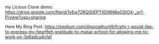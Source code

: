 my Licious Clone demo: https://drive.google.com/file/d/1vEw72RQISjEPTXDI6N8gO2tO4-_or1-P/view?usp=sharing

Here My Blog Post: https://medium.com/@socialhunt9/firstly-i-would-like-to-express-my-heartfelt-gratitude-to-masai-school-for-allowing-me-to-work-on-3e6adca4cfaf

